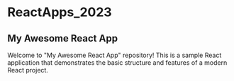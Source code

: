 # ReactApps_2023

## My Awesome React App

Welcome to "My Awesome React App" repository! This is a sample React application that demonstrates the basic structure and features of a modern React project.


